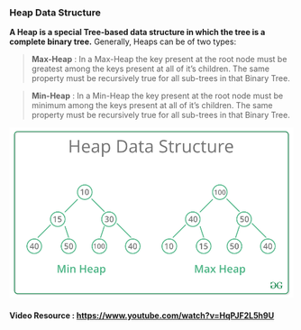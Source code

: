 ### Heap Data Structure 

**A Heap is a special Tree-based data structure in which the tree is a complete binary tree.** Generally, Heaps can be of two types: 
> **Max-Heap** : In a Max-Heap the key present at the root node must be greatest among the keys present at all of it’s children. The same property must be recursively true for all sub-trees in that Binary Tree.

> **Min-Heap** : In a Min-Heap the key present at the root node must be minimum among the keys present at all of it’s children. The same property must be recursively true for all sub-trees in that Binary Tree.

<img src="../../../images/heap.png" >

#### Video Resource : https://www.youtube.com/watch?v=HqPJF2L5h9U


